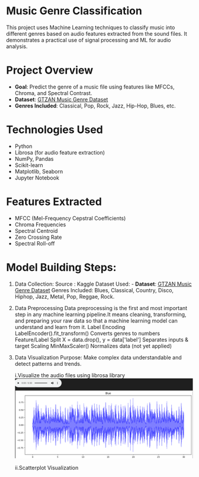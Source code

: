# Music Genre Classification
This project uses Machine Learning techniques to classify music into different genres based on audio features extracted from the sound files. It demonstrates a practical use of signal processing and ML for audio analysis.

# Project Overview
- **Goal**: Predict the genre of a music file using features like MFCCs, Chroma, and Spectral Contrast.
- **Dataset**: [GTZAN Music Genre Dataset](https://www.kaggle.com/datasets/andradaolteanu/gtzan-dataset-music-genre-classification)
- **Genres Included**: Classical, Pop, Rock, Jazz, Hip-Hop, Blues, etc.

# Technologies Used
- Python
- Librosa (for audio feature extraction)
- NumPy, Pandas
- Scikit-learn
- Matplotlib, Seaborn
- Jupyter Notebook

# Features Extracted
- MFCC (Mel-Frequency Cepstral Coefficients)
- Chroma Frequencies
- Spectral Centroid
- Zero Crossing Rate
- Spectral Roll-off

# Model Building Steps:
  1. Data Collection:
     Source : Kaggle
     Dataset Used: - **Dataset**: [GTZAN Music Genre Dataset](https://www.kaggle.com/datasets/andradaolteanu/gtzan-dataset-music-genre-classification)
     Genres Included: Blues, Classical, Country, Disco, Hiphop, Jazz, Metal, Pop, Reggae, Rock.

  2. Data Preprocessing
     Data preprocessing is the first and most important step in any machine learning pipeline.It means cleaning, transforming, and preparing your raw data so that a machine       learning model can understand and learn from it.
     Label Encoding	LabelEncoder().fit_transform()	Converts genres to numbers
     Feature/Label Split	X = data.drop(), y = data['label']	Separates inputs & target
     Scaling	MinMaxScaler()	Normalizes data (not yet applied)

  3. Data Visualization
     Purpose: Make complex data understandable and detect patterns and trends.
     
     i.Visualize the audio files using librosa library
     ![bluess](images/bluess.png)

     ii.Scatterplot Visualization

     
     
     

